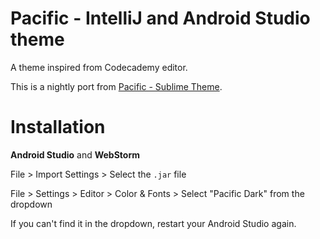 Pacific - IntelliJ and Android Studio theme
========

A theme inspired from Codecademy editor.

This is a nightly port from [Pacific - Sublime Theme](https://github.com/hrsetyono/theme_pacific).

Installation
=============

**Android Studio** and **WebStorm**

File > Import Settings > Select the `.jar` file

File > Settings > Editor > Color & Fonts > Select "Pacific Dark" from the dropdown

If you can't find it in the dropdown, restart your Android Studio again.